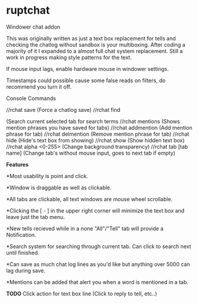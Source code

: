 # ruptchat
Windower chat addon


This was originally written as just a text box replacement for tells and checking the
chatlog without sandbox is your multiboxing.  After coding a majority of it I expanded
to a almost full chat system replacement.  Still a work in progress making style patterns
for the text.

If mouse input lags, enable hardware mouse in windower settings.

Timestamps could possible cause some false reads on filters, do recommend you turn it off.

Console Commands 

//rchat save (Force a chatlog save)
//rchat find <search terms> (Search current selected tab for search terms
//rchat mentions (Shows mention phrases you have saved for tabs)
//rchat addmention <tab> <phrase> (Add mention phrase for tab)
//rchat delmention <tab> <phrase> (Remove mention phrase for tab)
//rchat hide (Hide's text box from showing)
//rchat show (Show hidden text box)
//rchat alpha <0-255> (Change background transparency)
//rchat tab [tab name] (Change tab's without mouse input, goes to next tab if empty)


**Features**

*Most usability is point and click.

*Window is draggable as well as clickable.  

*All tabs are clickable, all text windows are mouse wheel scrollable.

*Clicking the [ - ] in the upper right corner will minimize the text box and 
leave just the tab menu. 

*New tells recieved while in a none "All"/"Tell" tab will provide a Notification.

*Search system for searching through current tab.  Can click to search next until finished.

*Can save as much chat log lines as you'd like but anything over 5000 can lag during save.

*Mentions can be added that alert you when a word is mentioned in a tab.

**TODO**
Click action for text box line (Click to reply to tell, etc..)

